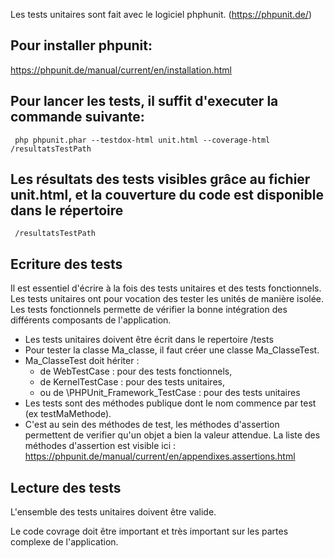 Les tests unitaires sont fait avec le logiciel phphunit. (https://phpunit.de/)  
## Pour installer phpunit:  
https://phpunit.de/manual/current/en/installation.html

## Pour lancer les tests, il suffit d'executer la commande suivante:  
  
     php phpunit.phar --testdox-html unit.html --coverage-html /resultatsTestPath    

## Les résultats des tests visibles grâce au fichier unit.html, et la couverture du code est disponible dans le répertoire  

     /resultatsTestPath  

## Ecriture des tests
Il est essentiel d'écrire à la fois des tests unitaires et des tests fonctionnels.  
Les tests unitaires ont pour vocation des tester les unités de manière isolée.
Les tests fonctionnels permette de vérifier la bonne intégration des différents composants de l'application.

* Les tests unitaires doivent être écrit dans le repertoire /tests
* Pour tester la classe Ma_classe, il faut créer une classe Ma_ClasseTest.
* Ma_ClasseTest doit hériter :
  * de WebTestCase : pour des tests fonctionnels,
  * de KernelTestCase : pour des tests unitaires,
  * ou de \PHPUnit_Framework_TestCase : pour des tests unitaires
* Les tests sont des méthodes publique dont le nom commence par test (ex testMaMethode).
* C'est au sein des méthodes de test, les méthodes d'assertion permettent de verifier qu'un objet a bien la valeur attendue.
La liste des méthodes d'assertion est visible ici :  
    https://phpunit.de/manual/current/en/appendixes.assertions.html

## Lecture des tests
L'ensemble des tests unitaires doivent être valide.

Le code covrage doit être important et très important sur les partes complexe de l'application.
